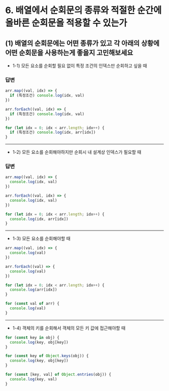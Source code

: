 # 6. 배열에서 순회문의 종류와 적절한 순간에 올바른 순회문을 적용할 수 있는가

## (1) 배열의 순회문에는 어떤 종류가 있고 각 아래의 상황에 어떤 순회문을 사용하는게 좋을지 고민해보세요

- 1-1) 모든 요소를 순회할 필요 없이 특정 조건의 인덱스만 순회하고 싶을 때

### 답변

```js
arr.map((val, idx) => {
  if (특정조건) console.log(idx, val)
})
```

```js
arr.forEach((val, idx) => {
  if (특정조건) console.log(idx, val)
})
```

```js
for (let idx = 0; idx < arr.length; idx++) {
  if (특정조건) console.log(idx, arr[idx])
}
```

---

- 1-2) 모든 요소를 순회해야하지만 순회시 내 설계상 인덱스가 필요할 때

### 답변

```js
arr.map((val, idx) => {
  console.log(idx, val)
})
```

```js
arr.forEach((val, idx) => {
  console.log(idx, val)
})
```

```js
for (let idx = 0; idx < arr.length; idx++) {
  console.log(idx, arr[idx])
}
```

---

- 1-3) 모든 요소를 순회해야할 때

```js
arr.map((val, idx) => {
  console.log(val)
})
```

```js
arr.forEach((val) => {
  console.log(val)
})
```

```js
for (let idx = 0; idx < arr.length; idx++) {
  console.log(arr[idx])
}
```

```js
for (const val of arr) {
  console.log(val)
}
```

---

- 1-4) 객체의 키를 순회해서 객체의 모든 키 값에 접근해야할 때

```js
for (const key in obj) {
  console.log(key, obj[key])
}
```

```js
for (const key of Object.keys(obj)) {
  console.log(key, obj[key])
}
```

```js
for (const [key, val] of Object.entries(obj)) {
  console.log(key, val)
}
```
